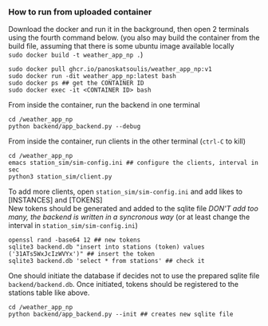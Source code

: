 ### How to run from uploaded container

Download the docker and run it in the background, then open 2 terminals using the fourth command below.
(you also may build the container from the build file, assuming that there is some ubuntu image available locally
<br>`sudo docker build -t weather_app_np .`)
```
sudo docker pull ghcr.io/panoskatsoulis/weather_app_np:v1
sudo docker run -dit weather_app_np:latest bash
sudo docker ps ## get the CONTAINER ID
sudo docker exec -it <CONTAINER ID> bash
```

From inside the container, run the backend in one terminal
```
cd /weather_app_np
python backend/app_backend.py --debug
```

From inside the container, run clients in the other terminal (`ctrl-C` to kill)
```
cd /weather_app_np
emacs station_sim/sim-config.ini ## configure the clients, interval in sec
python3 station_sim/client.py
```

To add more clients, open `station_sim/sim-config.ini` and add likes to [INSTANCES] and [TOKENS]<br>
New tokens should be generated and added to the sqlite file
*DON'T add too many, the backend is written in a syncronous way* (or at least change the interval in `station_sim/sim-config.ini`)
```
openssl rand -base64 12 ## new tokens
sqlite3 backend.db "insert into stations (token) values ('31ATs5WxJcIzWVYx')" ## insert the token
sqlite3 backend.db 'select * from stations' ## check it
```

One should initiate the database if decides not to use the prepared sqlite file `backend/backend.db`.
Once initiated, tokens should be registered to the stations table like above.
```
cd /weather_app_np
python backend/app_backend.py --init ## creates new sqlite file
```
